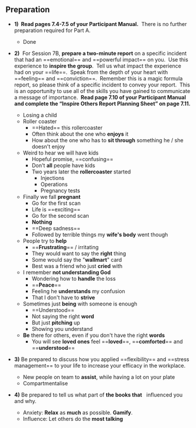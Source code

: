 ## Preparation

- **1)  Read pages 7.4-7.5 of your Participant Manual.**  There is no further preparation required for Part A.
	- Done

- **2)**  For Session 7B, **prepare a two-minute report** on a specific incident that had an ==emotional== and ==powerful impact== on you.  Use this experience to **inspire the group**.  Tell us what impact the experience had on your ==life==.  Speak from the depth of your heart with ==feeling== and ==conviction==.  Remember this is a magic formula report, so please think of a specific incident to convey your report.  This is an opportunity to use all of the skills you have gained to communicate a message of importance.  **Read page 7.10 of your Participant Manual and complete the “Inspire Others Report Planning Sheet” on page 7.11.**
	- Losing a child
	- Roller coaster
		- ==Hated== this rollercoaster
		- Often think about the one who **enjoys** it
		- How about the one who has to **sit through** something he / she doesn't enjoy
	- Weird to hear we will have kids
		- Hopeful promise, ==confusing==
		- Don't **all** people have kids
		- Two years later the **rollercoaster** started
			- Injections
			- Operations
			- Pregnancy tests
	- Finally we fall **pregnant**
		- Go for the first scan
		- Life is ==exciting==
		- Go for the second scan
		- **Nothing**
		- ==Deep sadness==
		- Followed by terrible things my **wife's body** went though
	- People try to **help**
		- ==**Frustrating**== / irritating
		- They would want to say the **right** thing
		- Some would say the "**wallmart**" card
		- Best was a friend who just **cried** with
	- I remember **not understanding God**
		- Wondering how to **handle** the loss
		- ==**Peace**==
		- Feeling he **understands** my confusion
		- That I don't have to **strive**
	- Sometimes just **being** with someone is enough
		- ==Understood==
		- Not saying the right **word**
		- But just **pitching** up
		- Showing you understand
	- **Be** there for others, even if you don't have the right **words**
		- You will see **loved ones** feel ==**loved**==, ==**comforted**== and ==**understood**==

- **3)** Be prepared to discuss how you applied ==flexibility== and ==stress management== to your life to increase your efficacy in the workplace.
	- New people on team to **assist**, while having a lot on your plate
	- Compartmentalise

- **4)** Be prepared to tell us what part of **the books that**   influenced you and why.
	- Anxiety: **Relax** as **much** as possible. **Gamify**.
	- Influence: Let others do the **most talking**